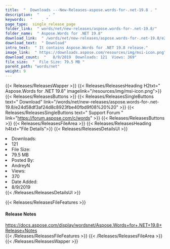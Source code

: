 ```yaml
---
title:  "  Downloads ---New-Releases-aspose.words-for-.net-19.8 . " 
description:  "    . " 
keywords:  "    . " 
page_type:  single_release_page
folder_link:  " words/net/new-releases/aspose.words-for-.net-19.8/"
folder_name:  " Aspose.Words for .NET 19.8"
download_link:  " /words/net/new-releases/aspose.words-for-.net-19.8/e24d58df3af24d8c8923fbe40fbd9f08"
download_text:  " Download"
intro_text:  " It contains Aspose.Words for .NET 19.8 release."
image_link:  " https://downloads.aspose.com/resources/img/msi-icon.png"
download_count:  "   8/9/2019  Downloads: 121  Views: 369"
file_size:  "  File Size: 79.5 MB "
parent_path: "words/net"
weight: 9 
---
```


{{< Releases/ReleasesWapper >}}
  {{< Releases/ReleasesHeading H2txt=" Aspose.Words for .NET 19.8" imagelink="/resources/img/msi-icon.png">}}
  {{< Releases/ReleasesButtons >}}
    {{< Releases/ReleasesSingleButtons text=" Download" link="/words/net/new-releases/aspose.words-for-.net-19.8/e24d58df3af24d8c8923fbe40fbd9f08%20%20" >}}
    {{< Releases/ReleasesSingleButtons text=" Support Forum " link="https://forum.aspose.com/c/words" >}}
  {{< Releases/ReleasesButtons >}}
  {{< Releases/ReleasesFileArea >}}
    {{< Releases/ReleasesHeading h4txt="File Details">}}
    {{< Releases/ReleasesDetailsUl >}}
             <li>Downloads:</li><li>121</li><li>File Size:</li><li>79.5 MB</li><li>Posted By:</li><li>AndreyN</li><li>Views:</li><li>370</li><li>Date Added:</li><li>8/9/2019</li>
    {{< /Releases/ReleasesDetailsUl >}}

  {{< Releases/ReleasesFileFeatures >}}
      <h4>Release Notes</h4><div><a href="https://docs.aspose.com/display/wordsnet/Aspose.Words+for+.NET+19.8+Release+Notes">https://docs.aspose.com/display/wordsnet/Aspose.Words+for+.NET+19.8+Release+Notes</a></div>
  {{< /Releases/ReleasesFileFeatures >}}
 {{< /Releases/ReleasesFileArea >}}
{{< /Releases/ReleasesWapper >}}


